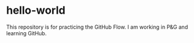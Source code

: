 # hello-world
This repository is for practicing the GitHub Flow.
I am working in P&G and learning GitHub. 
